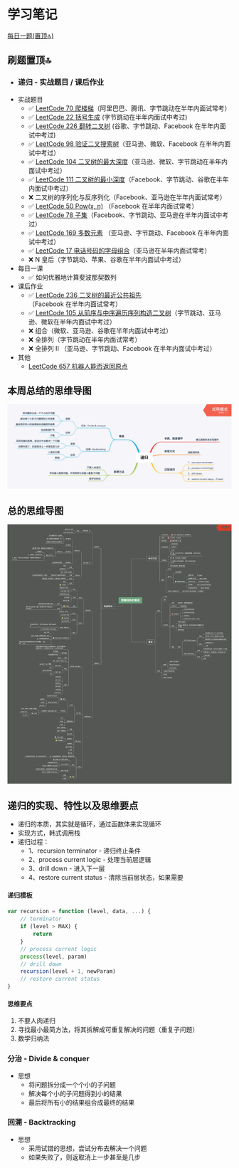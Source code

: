 # 学习笔记

[每日一题(置顶🔝)](../questions/README.md)

## 刷题置顶🔝
* ### 递归 - 实战题目 / 课后作业
* 实战题目
    * ✅ [LeetCode 70 爬楼梯](../questions/leetcode.70.md)（阿里巴巴、腾讯、字节跳动在半年内面试常考）
    * ✅ [LeetCode 22 括号生成](./Day1/README.md#1) (字节跳动在半年内面试中考过)
    * ✅ [LeetCode 226 翻转二叉树](./Day2/README.md#1) (谷歌、字节跳动、Facebook 在半年内面试中考过)
    * ✅ [LeetCode 98 验证二叉搜索树](./Day2/README.md#2)（亚马逊、微软、Facebook 在半年内面试中考过）
    * ✅ [LeetCode 104 二叉树的最大深度](/questions/leetcode.104.md)（亚马逊、微软、字节跳动在半年内面试中考过）
    * ✅ [LeetCode 111 二叉树的最小深度](./Day2/README#3)（Facebook、字节跳动、谷歌在半年内面试中考过）
    * ❌ 二叉树的序列化与反序列化（Facebook、亚马逊在半年内面试常考）
    * ✅ [LeetCode 50 Pow(x, n)](./Day4/README.md#1) （Facebook 在半年内面试常考）
    * ✅ [LeetCode 78 子集](./Day4/README.md#2)（Facebook、字节跳动、亚马逊在半年内面试中考过）
    * ✅ [LeetCode 169 多数元素](./Day4/README.md#3) （亚马逊、字节跳动、Facebook 在半年内面试中考过）
    * ✅ [LeetCode 17 电话号码的字母组合](./Day4/README.md#4)（亚马逊在半年内面试常考）
    * ❌ N 皇后（字节跳动、苹果、谷歌在半年内面试中考过）
* 每日一课
    * ✅ 如何优雅地计算斐波那契数列
* 课后作业
    * ✅ [LeetCode 236 二叉树的最近公共祖先](./Day3/README.md#1)（Facebook 在半年内面试常考）
    * ✅ [LeetCode 105 从前序与中序遍历序列构造二叉树](./Day3/README.md#2)（字节跳动、亚马逊、微软在半年内面试中考过）
    * ❌ 组合（微软、亚马逊、谷歌在半年内面试中考过）
    * ❌ 全排列（字节跳动在半年内面试常考）
    * ❌ 全排列 II （亚马逊、字节跳动、Facebook 在半年内面试中考过）
* 其他
  * [LeetCode 657 机器人能否返回原点](./Day5/README.md#1)

## 本周总结的思维导图
![recursion](./recursion.png)

## 总的思维导图
![data_structure_and_algorithm](./data_structure_and_algorithm.png)

## 递归的实现、特性以及思维要点
* 递归的本质，其实就是循环，通过函数体来实现循环
* 实现方式，韩式调用栈
* 递归过程：
    * 1、recursion terminator - 递归终止条件
    * 2、process current logic - 处理当前层逻辑
    * 3、drill down - 进入下一层
    * 4、restore current status - 清除当前层状态，如果需要

#### 递归模板
```javascript
var recursion = function (level, data, ...) {
    // terminator
    if (level > MAX) {
        return
    }
    // process current logic
    process(level, param)
    // drill down
    recursion(level + 1, newParam)
    // restore current status
}
```
#### 思维要点
1. 不要人肉递归
2. 寻找最小最简方法，将其拆解成可重复解决的问题（重复子问题）
3. 数学归纳法


### 分治 - Divide & conquer
* 思想
	* 将问题拆分成一个个小的子问题
	* 解决每个小的子问题得到小的结果
	* 最后将所有小的结果组合成最终的结果
  

### 回溯 - Backtracking
* 思想
	* 采用试错的思想，尝试分布去解决一个问题
	* 如果失败了，则返取消上一步甚至是几步
